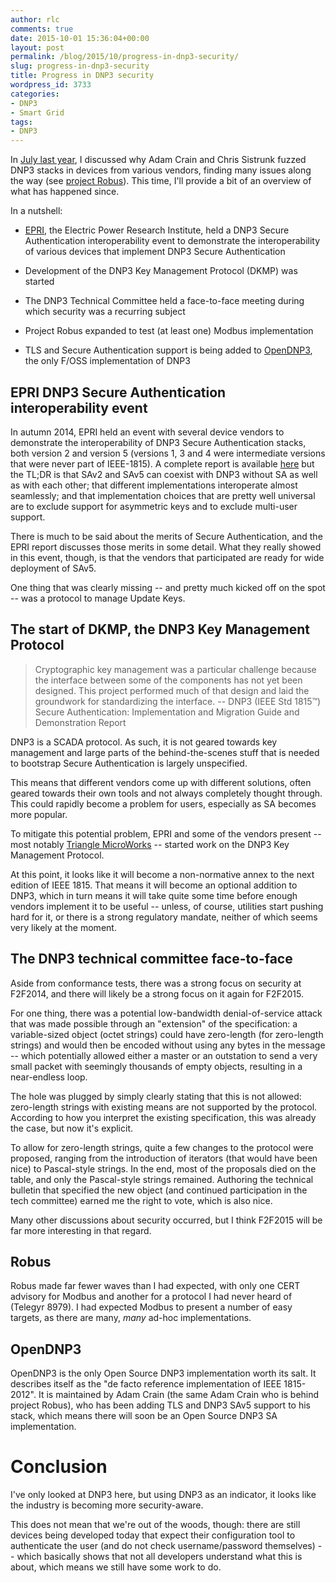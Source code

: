 ```yaml
---
author: rlc
comments: true
date: 2015-10-01 15:36:04+00:00
layout: post
permalink: /blog/2015/10/progress-in-dnp3-security/
slug: progress-in-dnp3-security
title: Progress in DNP3 security
wordpress_id: 3733
categories:
- DNP3
- Smart Grid
tags:
- DNP3
---
```


In [July last year](/blog/2014/07/ics-security-current-and-future-focus/), I discussed why Adam Crain and Chris Sistrunk fuzzed DNP3 stacks in devices from various vendors, finding many issues along the way (see [project Robus](https://automatak.com/robus/)). This time, I'll provide a bit of an overview of what has happened since.
<!--more-->
In a nutshell:

* [EPRI](http://epri.com), the Electric Power Research Institute, held a DNP3 Secure Authentication interoperability event to demonstrate the interoperability of various devices that implement DNP3 Secure Authentication


* Development of the DNP3 Key Management Protocol (DKMP) was started


* The DNP3 Technical Committee held a face-to-face meeting during which security was a recurring subject


* Project Robus expanded to test (at least one) Modbus implementation


* TLS and Secure Authentication support is being added to [OpenDNP3](https://github.com/automatak/dnp3), the only F/OSS implementation of DNP3

## EPRI DNP3 Secure Authentication interoperability event


In autumn 2014, EPRI held an event with several device vendors to demonstrate the interoperability of DNP3 Secure Authentication stacks, both version 2 and version 5 (versions 1, 3 and 4 were intermediate versions that were never part of IEEE-1815). A complete report is available [here](http://www.epri.com/abstracts/Pages/ProductAbstract.aspx?ProductId=000000003002003736) but the TL;DR is that SAv2 and SAv5 can coexist with DNP3 without SA as well as with each other; that different implementations interoperate almost seamlessly; and that implementation choices that are pretty well universal are to exclude support for asymmetric keys and to exclude multi-user support.

There is much to be said about the merits of Secure Authentication, and the EPRI report discusses those merits in some detail. What they really showed in this event, though, is that the vendors that participated are ready for wide deployment of SAv5.

One thing that was clearly missing -- and pretty much kicked off on the spot -- was a protocol to manage Update Keys.


## The start of DKMP, the DNP3 Key Management Protocol




<blockquote>Cryptographic key management was a particular challenge because the interface between some of the components has not yet been designed. This project performed much of that design and laid the groundwork for standardizing the interface. -- DNP3 (IEEE Std 1815™) Secure Authentication: Implementation and Migration Guide and Demonstration Report</blockquote>


DNP3 is a SCADA protocol. As such, it is not geared towards key management and large parts of the behind-the-scenes stuff that is needed to bootstrap Secure Authentication is largely unspecified.

This means that different vendors come up with different solutions, often geared towards their own tools and not always completely thought through. This could rapidly become a problem for users, especially as SA becomes more popular.

To mitigate this potential problem, EPRI and some of the vendors present -- most notably [Triangle MicroWorks](http://www.trianglemicroworks.com) -- started work on the DNP3 Key Management Protocol.

At this point, it looks like it will become a non-normative annex to the next edition of IEEE 1815. That means it will become an optional addition to DNP3, which in turn means it will take quite some time before enough vendors implement it to be useful -- unless, of course, utilities start pushing hard for it, or there is a strong regulatory mandate, neither of which seems very likely at the moment.



## The DNP3 technical committee face-to-face


Aside from conformance tests, there was a strong focus on security at F2F2014, and there will likely be a strong focus on it again for F2F2015.

For one thing, there was a potential low-bandwidth denial-of-service attack that was made possible through an "extension" of the specification: a variable-sized object (octet strings) could have zero-length (for zero-length strings) and would then be encoded without using any bytes in the message -- which potentially allowed either a master or an outstation to send a very small packet with seemingly thousands of empty objects, resulting in a near-endless loop.

The hole was plugged by simply clearly stating that this is not allowed: zero-length strings with existing means are not supported by the protocol. According to how you interpret the existing specification, this was already the case, but now it's explicit.

To allow for zero-length strings, quite a few changes to the protocol were proposed, ranging from the introduction of iterators (that would have been nice) to Pascal-style strings. In the end, most of the proposals died on the table, and only the Pascal-style strings remained. Authoring the technical bulletin that specified the new object (and continued participation in the tech committee) earned me the right to vote, which is also nice.

Many other discussions about security occurred, but I think F2F2015 will be far more interesting in that regard.



## Robus


Robus made far fewer waves than I had expected, with only one CERT advisory for Modbus and another for a protocol I had never heard of (Telegyr 8979). I had expected Modbus to present a number of easy targets, as there are many, _many_ ad-hoc implementations.



## OpenDNP3


OpenDNP3 is the only Open Source DNP3 implementation worth its salt. It describes itself as the "de facto reference implementation of IEEE 1815-2012". It is maintained by Adam Crain (the same Adam Crain who is behind project Robus), who has been adding TLS and DNP3 SAv5 support to his stack, which means there will soon be an Open Source DNP3 SA implementation.



# Conclusion


I've only looked at DNP3 here, but using DNP3 as an indicator, it looks like the industry is becoming more security-aware.

This does not mean that we're out of the woods, though: there are still devices being developed today that expect their configuration tool to authenticate the user (and do not check username/password themselves) -- which basically shows that not all developers understand what this is about, which means we still have some work to do.
